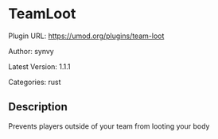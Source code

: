 # TeamLoot

Plugin URL: https://umod.org/plugins/team-loot

Author: synvy

Latest Version: 1.1.1

Categories: rust

## Description

Prevents players outside of your team from looting your body
